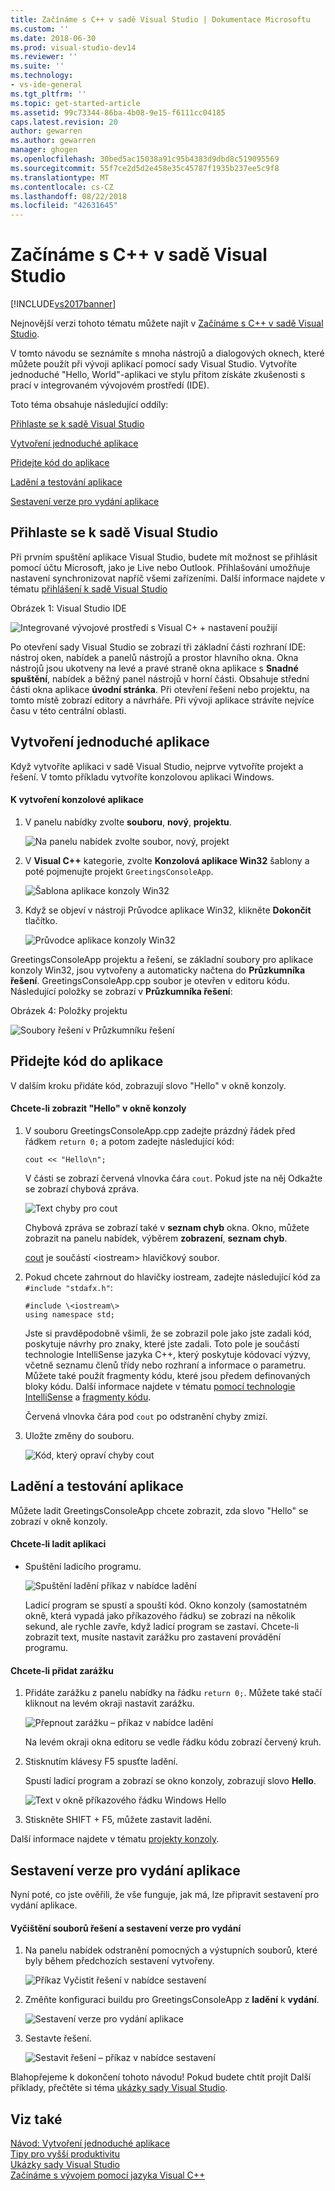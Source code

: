 ```yaml
---
title: Začínáme s C++ v sadě Visual Studio | Dokumentace Microsoftu
ms.custom: ''
ms.date: 2018-06-30
ms.prod: visual-studio-dev14
ms.reviewer: ''
ms.suite: ''
ms.technology:
- vs-ide-general
ms.tgt_pltfrm: ''
ms.topic: get-started-article
ms.assetid: 99c73344-86ba-4b08-9e15-f6111cc04185
caps.latest.revision: 20
author: gewarren
ms.author: gewarren
manager: ghogen
ms.openlocfilehash: 30bed5ac15038a91c95b4383d9dbd8c519095569
ms.sourcegitcommit: 55f7ce2d5d2e458e35c45787f1935b237ee5c9f8
ms.translationtype: MT
ms.contentlocale: cs-CZ
ms.lasthandoff: 08/22/2018
ms.locfileid: "42631645"
---
```

# <a name="getting-started-with-c-in-visual-studio"></a>Začínáme s C++ v sadě Visual Studio
[!INCLUDE[vs2017banner](../includes/vs2017banner.md)]

Nejnovější verzi tohoto tématu můžete najít v [Začínáme s C++ v sadě Visual Studio](https://docs.microsoft.com/visualstudio/ide/getting-started-with-cpp-in-visual-studio).  
  
V tomto návodu se seznámíte s mnoha nástrojů a dialogových oknech, které můžete použít při vývoji aplikací pomocí sady Visual Studio. Vytvoříte jednoduché "Hello, World"-aplikaci ve stylu přitom získáte zkušenosti s prací v integrovaném vývojovém prostředí (IDE).  
  
 Toto téma obsahuje následující oddíly:  
  
 [Přihlaste se k sadě Visual Studio](../ide/getting-started-with-cpp-in-visual-studio.md#BKMK_Configure)  
  
 [Vytvoření jednoduché aplikace](../ide/getting-started-with-cpp-in-visual-studio.md#BKMK_CreateApp)  
  
 [Přidejte kód do aplikace](../ide/getting-started-with-cpp-in-visual-studio.md#BKMK_AddCode)  
  
 [Ladění a testování aplikace](../ide/getting-started-with-cpp-in-visual-studio.md#BKMK_DebugTest)  
  
 [Sestavení verze pro vydání aplikace](../ide/getting-started-with-cpp-in-visual-studio.md#BKMK_BuildRelease)  
  
##  <a name="BKMK_Configure"></a> Přihlaste se k sadě Visual Studio  
 Při prvním spuštění aplikace Visual Studio, budete mít možnost se přihlásit pomocí účtu Microsoft, jako je Live nebo Outlook. Přihlašování umožňuje nastavení synchronizovat napříč všemi zařízeními. Další informace najdete v tématu [přihlášení k sadě Visual Studio](../ide/signing-in-to-visual-studio.md)  
  
 Obrázek 1: Visual Studio IDE  
  
 ![Integrované vývojové prostředí s Visual C&#43; &#43; nastavení použijí](../ide/media/c-ide-defaultenvironmentlayout.png "IDE_DefaultEnvironmentLayout C ++")  
  
 Po otevření sady Visual Studio se zobrazí tři základní části rozhraní IDE: nástroj oken, nabídek a panelů nástrojů a prostor hlavního okna. Okna nástrojů jsou ukotveny na levé a pravé straně okna aplikace s **Snadné spuštění**, nabídek a běžný panel nástrojů v horní části. Obsahuje střední části okna aplikace **úvodní stránka**. Při otevření řešení nebo projektu, na tomto místě zobrazí editory a návrháře. Při vývoji aplikace strávíte nejvíce času v této centrální oblasti.  
  
##  <a name="BKMK_CreateApp"></a> Vytvoření jednoduché aplikace  
 Když vytvoříte aplikaci v sadě Visual Studio, nejprve vytvoříte projekt a řešení. V tomto příkladu vytvoříte konzolovou aplikaci Windows.  
  
#### <a name="to-create-a-console-app"></a>K vytvoření konzolové aplikace  
  
1.  V panelu nabídky zvolte **souboru**, **nový**, **projektu**.  
  
     ![Na panelu nabídek zvolte soubor, nový, projekt](../ide/media/exploreide-filenewproject.png "ExploreIDE FileNewProject")  
  
2.  V **Visual C++** kategorie, zvolte **Konzolová aplikace Win32** šablony a poté pojmenujte projekt `GreetingsConsoleApp`.  
  
     ![Šablona aplikace konzoly Win32](../ide/media/c-ide-newprojectdlg.png "IDE_NewProjectDlg C ++")  
  
3.  Když se objeví v nástroji Průvodce aplikace Win32, klikněte **Dokončit** tlačítko.  
  
     ![Průvodce aplikace konzoly Win32](../ide/media/c-ide-win32consoleappwizard.png "IDE_Win32ConsoleAppWizard C ++")  
  
 GreetingsConsoleApp projektu a řešení, se základní soubory pro aplikace konzoly Win32, jsou vytvořeny a automaticky načtena do **Průzkumníka řešení**. GreetingsConsoleApp.cpp soubor je otevřen v editoru kódu. Následující položky se zobrazí v **Průzkumníka řešení**:  
  
 Obrázek 4: Položky projektu  
  
 ![Soubory řešení v Průzkumníku řešení](../ide/media/c-ide-solutioncontents.png "IDE_SolutionContents C ++")  
  
##  <a name="BKMK_AddCode"></a> Přidejte kód do aplikace  
 V dalším kroku přidáte kód, zobrazují slovo "Hello" v okně konzoly.  
  
#### <a name="to-display-hello-in-the-console-window"></a>Chcete-li zobrazit "Hello" v okně konzoly  
  
1.  V souboru GreetingsConsoleApp.cpp zadejte prázdný řádek před řádkem `return 0;` a potom zadejte následující kód:  
  
    ```  
    cout << "Hello\n";  
    ```  
  
     V části se zobrazí červená vlnovka čára `cout`. Pokud jste na něj Odkažte se zobrazí chybová zpráva.  
  
     ![Text chyby pro cout](../ide/media/c-ide-couterror.png "IDE_CoutError C ++")  
  
     Chybová zpráva se zobrazí také v **seznam chyb** okna. Okno, můžete zobrazit na panelu nabídek, výběrem **zobrazení**, **seznam chyb**.  
  
     [cout](http://msdn.microsoft.com/library/d87db6c3-e4e1-4d09-9ec5-458f55018257) je součástí \<iostream\> hlavičkový soubor.  
  
2.  Pokud chcete zahrnout do hlavičky iostream, zadejte následující kód za `#include "stdafx.h"`:  
  
    ```  
    #include \<iostream\>  
    using namespace std;  
    ```  
  
     Jste si pravděpodobně všimli, že se zobrazil pole jako jste zadali kód, poskytuje návrhy pro znaky, které jste zadali. Toto pole je součástí technologie IntelliSense jazyka C++, který poskytuje kódovací výzvy, včetně seznamu členů třídy nebo rozhraní a informace o parametru. Můžete také použít fragmenty kódu, které jsou předem definovaných bloky kódu. Další informace najdete v tématu [pomocí technologie IntelliSense](../ide/using-intellisense.md) a [fragmenty kódu](../ide/code-snippets.md).  
  
     Červená vlnovka čára pod `cout` po odstranění chyby zmizí.  
  
3.  Uložte změny do souboru.  
  
     ![Kód, který opraví chyby cout](../ide/media/c-ide-coutfix.png "IDE_CoutFix C ++")  
  
##  <a name="BKMK_DebugTest"></a> Ladění a testování aplikace  
 Můžete ladit GreetingsConsoleApp chcete zobrazit, zda slovo "Hello" se zobrazí v okně konzoly.  
  
#### <a name="to-debug-the-application"></a>Chcete-li ladit aplikaci  
  
-   Spuštění ladicího programu.  
  
     ![Spuštění ladění příkaz v nabídce ladění](../ide/media/exploreide-startdebugging.png "ExploreIDE StartDebugging")  
  
     Ladicí program se spustí a spouští kód. Okno konzoly (samostatném okně, která vypadá jako příkazového řádku) se zobrazí na několik sekund, ale rychle zavře, když ladicí program se zastaví. Chcete-li zobrazit text, musíte nastavit zarážku pro zastavení provádění programu.  
  
#### <a name="to-add-a-breakpoint"></a>Chcete-li přidat zarážku  
  
1.  Přidáte zarážku z panelu nabídky na řádku `return 0;`. Můžete také stačí kliknout na levém okraji nastavit zarážku.  
  
     ![Přepnout zarážku – příkaz v nabídce ladění](../ide/media/exploreide-togglebreakpoint.png "ExploreIDE togglebreakpoint –")  
  
     Na levém okraji okna editoru se vedle řádku kódu zobrazí červený kruh.  
  
2.  Stisknutím klávesy F5 spusťte ladění.  
  
     Spustí ladicí program a zobrazí se okno konzoly, zobrazují slovo **Hello**.  
  
     ![Text v okně příkazového řádku Windows Hello](../ide/media/c-ide-hellocommandwindow.png "IDE_HelloCommandWindow C ++")  
  
3.  Stiskněte SHIFT + F5, můžete zastavit ladění.  
  
 Další informace najdete v tématu [projekty konzoly](../debugger/debugging-preparation-console-projects.md).  
  
##  <a name="BKMK_BuildRelease"></a> Sestavení verze pro vydání aplikace  
 Nyní poté, co jste ověřili, že vše funguje, jak má, lze připravit sestavení pro vydání aplikace.  
  
#### <a name="to-clean-the-solution-files-and-build-a-release-version"></a>Vyčištění souborů řešení a sestavení verze pro vydání  
  
1.  Na panelu nabídek odstranění pomocných a výstupních souborů, které byly během předchozích sestavení vytvořeny.  
  
     ![Příkaz Vyčistit řešení v nabídce sestavení](../ide/media/exploreide-cleansolution.png "ExploreIDE CleanSolution")  
  
2.  Změňte konfiguraci buildu pro GreetingsConsoleApp z **ladění** k **vydání**.  
  
     ![Sestavení verze pro vydání aplikace](../ide/media/c-ide-changingbuildtorelease.png "IDE_ChangingBuildtoRelease C ++")  
  
3.  Sestavte řešení.  
  
     ![Sestavit řešení – příkaz v nabídce sestavení](../ide/media/exploreide-buildsolution.png "ExploreIDE BuildSolution")  
  
 Blahopřejeme k dokončení tohoto návodu! Pokud budete chtít projít Další příklady, přečtěte si téma [ukázky sady Visual Studio](../ide/visual-studio-samples.md).  
  
## <a name="see-also"></a>Viz také  
 [Návod: Vytvoření jednoduché aplikace](../ide/walkthrough-create-a-simple-application-with-visual-csharp-or-visual-basic.md)   
 [Tipy pro vyšší produktivitu](../ide/productivity-tips-for-visual-studio.md)   
 [Ukázky sady Visual Studio](../ide/visual-studio-samples.md)   
 [Začínáme s vývojem pomocí jazyka Visual C++](../ide/get-started-developing-with-visual-studio.md)



